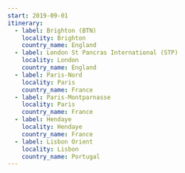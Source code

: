 ```yaml
---
start: 2019-09-01
itinerary:
  - label: Brighton (BTN)
    locality: Brighton
    country_name: England
  - label: London St Pancras International (STP)
    locality: London
    country_name: England
  - label: Paris-Nord
    locality: Paris
    country_name: France
  - label: Paris-Montparnasse
    locality: Paris
    country_name: France
  - label: Hendaye
    locality: Hendaye
    country_name: France
  - label: Lisbon Orient
    locality: Lisbon
    country_name: Portugal
---
```


